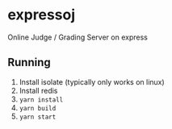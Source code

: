 # expressoj

Online Judge / Grading Server on express

## Running

1. Install isolate (typically only works on linux)
2. Install redis
3. `yarn install`
4. `yarn build`
5. `yarn start`

